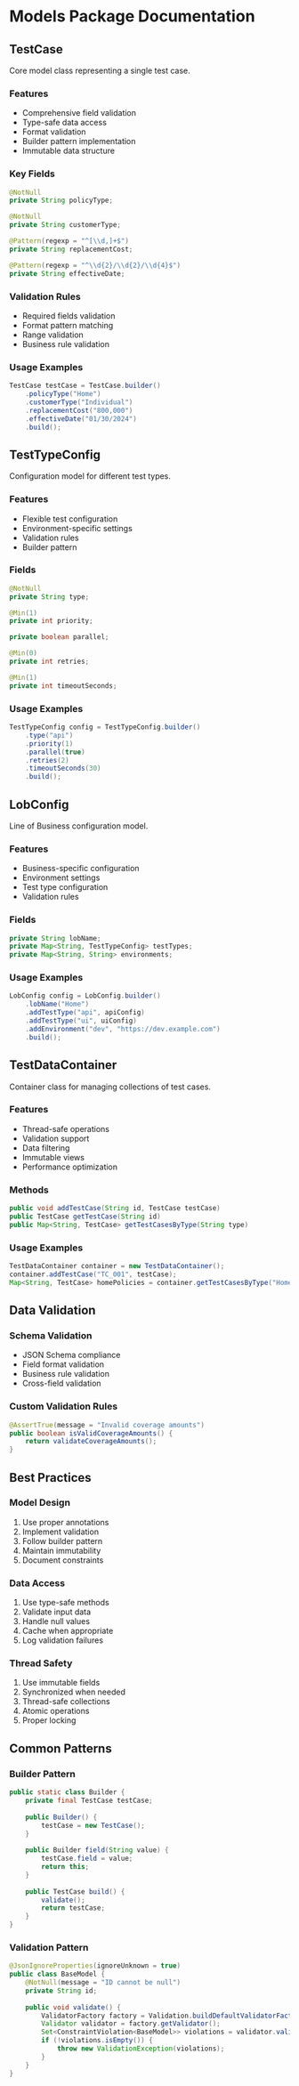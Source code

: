 # Models Package Documentation

## TestCase
Core model class representing a single test case.

### Features
- Comprehensive field validation
- Type-safe data access
- Format validation
- Builder pattern implementation
- Immutable data structure

### Key Fields
```java
@NotNull
private String policyType;

@NotNull
private String customerType;

@Pattern(regexp = "^[\\d,]+$")
private String replacementCost;

@Pattern(regexp = "^\\d{2}/\\d{2}/\\d{4}$")
private String effectiveDate;
```

### Validation Rules
- Required fields validation
- Format pattern matching
- Range validation
- Business rule validation

### Usage Examples
```java
TestCase testCase = TestCase.builder()
    .policyType("Home")
    .customerType("Individual")
    .replacementCost("800,000")
    .effectiveDate("01/30/2024")
    .build();
```

## TestTypeConfig
Configuration model for different test types.

### Features
- Flexible test configuration
- Environment-specific settings
- Validation rules
- Builder pattern

### Fields
```java
@NotNull
private String type;

@Min(1)
private int priority;

private boolean parallel;

@Min(0)
private int retries;

@Min(1)
private int timeoutSeconds;
```

### Usage Examples
```java
TestTypeConfig config = TestTypeConfig.builder()
    .type("api")
    .priority(1)
    .parallel(true)
    .retries(2)
    .timeoutSeconds(30)
    .build();
```

## LobConfig
Line of Business configuration model.

### Features
- Business-specific configuration
- Environment settings
- Test type configuration
- Validation rules

### Fields
```java
private String lobName;
private Map<String, TestTypeConfig> testTypes;
private Map<String, String> environments;
```

### Usage Examples
```java
LobConfig config = LobConfig.builder()
    .lobName("Home")
    .addTestType("api", apiConfig)
    .addTestType("ui", uiConfig)
    .addEnvironment("dev", "https://dev.example.com")
    .build();
```

## TestDataContainer
Container class for managing collections of test cases.

### Features
- Thread-safe operations
- Validation support
- Data filtering
- Immutable views
- Performance optimization

### Methods
```java
public void addTestCase(String id, TestCase testCase)
public TestCase getTestCase(String id)
public Map<String, TestCase> getTestCasesByType(String type)
```

### Usage Examples
```java
TestDataContainer container = new TestDataContainer();
container.addTestCase("TC_001", testCase);
Map<String, TestCase> homePolicies = container.getTestCasesByType("Home");
```

## Data Validation

### Schema Validation
- JSON Schema compliance
- Field format validation
- Business rule validation
- Cross-field validation

### Custom Validation Rules
```java
@AssertTrue(message = "Invalid coverage amounts")
public boolean isValidCoverageAmounts() {
    return validateCoverageAmounts();
}
```

## Best Practices

### Model Design
1. Use proper annotations
2. Implement validation
3. Follow builder pattern
4. Maintain immutability
5. Document constraints

### Data Access
1. Use type-safe methods
2. Validate input data
3. Handle null values
4. Cache when appropriate
5. Log validation failures

### Thread Safety
1. Use immutable fields
2. Synchronized when needed
3. Thread-safe collections
4. Atomic operations
5. Proper locking

## Common Patterns

### Builder Pattern
```java
public static class Builder {
    private final TestCase testCase;
    
    public Builder() {
        testCase = new TestCase();
    }
    
    public Builder field(String value) {
        testCase.field = value;
        return this;
    }
    
    public TestCase build() {
        validate();
        return testCase;
    }
}
```

### Validation Pattern
```java
@JsonIgnoreProperties(ignoreUnknown = true)
public class BaseModel {
    @NotNull(message = "ID cannot be null")
    private String id;
    
    public void validate() {
        ValidatorFactory factory = Validation.buildDefaultValidatorFactory();
        Validator validator = factory.getValidator();
        Set<ConstraintViolation<BaseModel>> violations = validator.validate(this);
        if (!violations.isEmpty()) {
            throw new ValidationException(violations);
        }
    }
}
